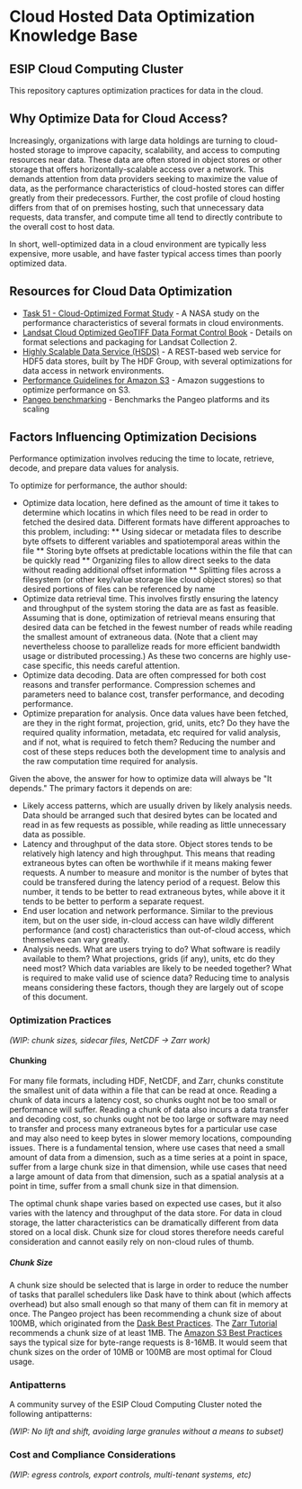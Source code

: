 # Cloud Hosted Data Optimization Knowledge Base
## ESIP Cloud Computing Cluster

This repository captures optimization practices for data in the cloud.

## Why Optimize Data for Cloud Access?

Increasingly, organizations with large data holdings are turning to cloud-hosted
storage to improve capacity, scalability, and access to computing resources near
data.  These data are often stored in object stores or other storage that offers
horizontally-scalable access over a network.  This demands attention from data
providers seeking to maximize the value of data, as the performance
characteristics of cloud-hosted stores can differ greatly from their
predecessors.  Further, the cost profile of cloud hosting differs from that of
on premises hosting, such that unnecessary data requests, data transfer, and
compute time all tend to directly contribute to the overall cost to host data.

In short, well-optimized data in a cloud environment are typically less
expensive, more usable, and have faster typical access times than poorly optimized
data.

## Resources for Cloud Data Optimization

* [Task 51 - Cloud-Optimized Format
  Study](https://ntrs.nasa.gov/search.jsp?R=20200001178) - A NASA study on the
  performance characteristics of several formats in cloud environments.
* [Landsat Cloud Optimized GeoTIFF Data Format Control
  Book](https://www.usgs.gov/media/files/landsat-cloud-optimized-geotiff-data-format-control-book)  -
  Details on format selections and packaging for Landsat Collection 2.
* [Highly Scalable Data Service (HSDS)](https://github.com/HDFGroup/hsds) - A REST-based web service for HDF5 data stores, built by The HDF Group, with
  several optimizations for data access in network environments.
* [Performance Guidelines for Amazon S3](https://docs.aws.amazon.com/AmazonS3/latest/dev/optimizing-performance-guidelines.html) - Amazon suggestions to optimize performance on S3.
* [Pangeo benchmarking](https://github.com/pangeo-data/benchmarking) - Benchmarks the Pangeo platforms and its scaling

## Factors Influencing Optimization Decisions

Performance optimization involves reducing the time to locate, retrieve, decode, and prepare data values for analysis.

To optimize for performance, the author should:

* Optimize data location, here defined as the amount of time it takes to determine which locatins in which files need to be read in order to fetched the desired data.  Different formats have different approaches to this problem, including:
** Using sidecar or metadata files to describe byte offsets to different variables and spatiotemporal areas within the file
** Storing byte offsets at predictable locations within the file that can be quickly read
** Organizing files to allow direct seeks to the data without reading additional offset information
** Splitting files across a filesystem (or other key/value storage like cloud object stores) so that desired portions of files can be referenced by name
* Optimize data retrieval time.  This involves firstly ensuring the latency and throughput of the system storing the data are as fast as feasible.  Assuming that is done, optimization of retrieval means ensuring that desired data can be fetched in the fewest number of reads while reading the smallest amount of extraneous data.  (Note that a client may nevertheless choose to parallelize reads for more efficient bandwidth usage or distributed processing.)  As these two concerns are highly use-case specific, this needs careful attention.
* Optimize data decoding.  Data are often compressed for both cost reasons and transfer performance.  Compression schemes and parameters need to balance cost, transfer performance, and decoding performance.
* Optimize preparation for analysis.  Once data values have been fetched, are they in the right format, projection, grid, units, etc?  Do they have the required quality information, metadata, etc required for valid analysis, and if not, what is required to fetch them?  Reducing the number and cost of these steps reduces both the development time to analysis and the raw computation time required for analysis.

Given the above, the answer for how to optimize data will always be "It depends."  The primary factors it depends on are:

* Likely access patterns, which are usually driven by likely analysis needs.  Data should be arranged such that desired bytes can be located and read in as few requests as possible, while reading as little unnecessary data as possible.
* Latency and throughput of the data store.  Object stores tends to be relatively high latency and high throughput.  This means that reading extraneous bytes can often be worthwhile if it means making fewer requests.  A number to measure and monitor is the number of bytes that could be transfered during the latency period of a request.  Below this number, it tends to be better to read extraneous bytes, while above it it tends to be better to perform a separate request.
* End user location and network performance.  Similar to the previous item, but on the user side, in-cloud access can have wildly different performance (and cost) characteristics than out-of-cloud access, which themselves can vary greatly.
* Analysis needs.  What are users trying to do?  What software is readily available to them?  What projections, grids (if any), units, etc do they need most?  Which data variables are likely to be needed together?  What is required to make valid use of science data?  Reducing time to analysis means considering these factors, though they are largely out of scope of this document.

### Optimization Practices

_(WIP: chunk sizes, sidecar files, NetCDF -> Zarr work)_

#### Chunking 

For many file formats, including HDF, NetCDF, and Zarr, chunks constitute the smallest unit of data within a file that can be read at once.  Reading a chunk of data incurs a latency cost, so chunks ought not be too small or performance will suffer.  Reading a chunk of data also incurs a data transfer and decoding cost, so chunks ought not be too large or software may need to transfer and process many extraneous bytes for a particular use case and may also need to keep bytes in slower memory locations, compounding issues.  There is a fundamental tension, where use cases that need a small amount of data from a dimension, such as a time series at a point in space, suffer from a large chunk size in that dimension, while use cases that need a large amount of data from that dimension, such as a spatial analysis at a point in time, suffer from a small chunk size in that dimension.

The optimal chunk shape varies based on expected use cases, but it also varies with the latency and throughput of the data store.  For data in cloud storage, the latter characteristics can be dramatically different from data stored on a local disk.  Chunk size for cloud stores therefore needs careful consideration and cannot easily rely on non-cloud rules of thumb.

##### Chunk Size 

A chunk size should be selected that is large in order to reduce the number of tasks that parallel schedulers like Dask have to think about (which affects overhead) but also small enough so that many of them can fit in memory at once. The Pangeo project has been recommending a chunk size of about 100MB, which originated from the [Dask Best Practices](https://docs.dask.org/en/latest/array-best-practices.html#select-a-good-chunk-size).  The [Zarr Tutorial](https://zarr.readthedocs.io/en/v2.0.0/tutorial.html#chunk-size-and-shape) recommends a chunk size of at least 1MB.   The [Amazon S3 Best Practices](https://docs.aws.amazon.com/AmazonS3/latest/dev/optimizing-performance-guidelines.html#optimizing-performance-guidelines-get-range) says the typical size for byte-range requests is 8-16MB. It would seem that chunk sizes on the order of 10MB or 100MB are most optimal for Cloud usage.
 


### Antipatterns

A community survey of the ESIP Cloud Computing Cluster noted the following antipatterns:



_(WIP: No lift and shift, avoiding large granules without a means to subset)_

### Cost and Compliance Considerations

_(WIP: egress controls, export controls, multi-tenant systems, etc)_
